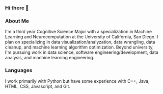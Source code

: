 ### Hi there 👋

<!--
**Rezz-X/Rezz-X** is a ✨ _special_ ✨ repository because its `README.md` (this file) appears on your GitHub profile.

Here are some ideas to get you started:

- 🔭 I’m currently working on ...
- 🌱 I’m currently learning ...
- 👯 I’m looking to collaborate on ...
- 🤔 I’m looking for help with ...
- 💬 Ask me about ...
- 📫 How to reach me: ...
- 😄 Pronouns: ...
- ⚡ Fun fact: ...
-->

### About Me

I'm a third year Cognitive Science Major with a specialization in Machine Learning and Neurocomputation at the University of California, San Diego. I plan on specializing in data visualization/analyzation, data wrangling, data cleanup, and machine learning algorithm optimization. Beyond university, I'm pursuing work in data science, software engineering/development, data analysis, and machine learning engineering. 


### Languages

I work primarily with Python but have some experience with C++, Java, HTML, CSS, Javascript, and Git. 
